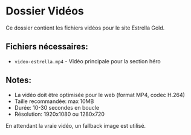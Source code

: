 # Dossier Vidéos

Ce dossier contient les fichiers vidéos pour le site Estrella Gold.

## Fichiers nécessaires:
- `video-estrella.mp4` - Vidéo principale pour la section héro

## Notes:
- La vidéo doit être optimisée pour le web (format MP4, codec H.264)
- Taille recommandée: max 10MB
- Durée: 10-30 secondes en boucle
- Résolution: 1920x1080 ou 1280x720

En attendant la vraie vidéo, un fallback image est utilisé.